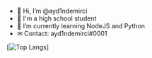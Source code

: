 - 👋 Hi, I’m @ayd1ndemirci
- 👀 I'm a high school student
- 🌱 I’m currently learning NodeJS and Python
- ✉ Contact: ayd1ndemirci#0001




[![Top Langs](https://github-readme-stats.vercel.app/api/top-langs/?username=ayd1ndemirci)]
